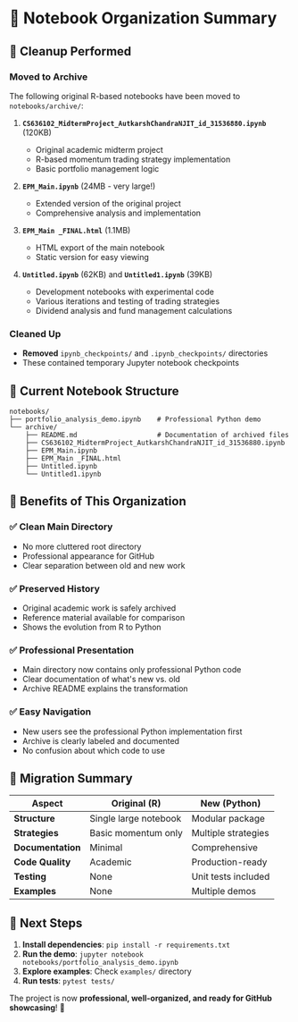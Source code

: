 # 📓 Notebook Organization Summary

## 🧹 Cleanup Performed

### Moved to Archive
The following original R-based notebooks have been moved to `notebooks/archive/`:

1. **`CS636102_MidtermProject_AutkarshChandraNJIT_id_31536880.ipynb`** (120KB)
   - Original academic midterm project
   - R-based momentum trading strategy implementation
   - Basic portfolio management logic

2. **`EPM_Main.ipynb`** (24MB - very large!)
   - Extended version of the original project
   - Comprehensive analysis and implementation

3. **`EPM_Main _FINAL.html`** (1.1MB)
   - HTML export of the main notebook
   - Static version for easy viewing

4. **`Untitled.ipynb`** (62KB) and **`Untitled1.ipynb`** (39KB)
   - Development notebooks with experimental code
   - Various iterations and testing of trading strategies
   - Dividend analysis and fund management calculations

### Cleaned Up
- **Removed** `ipynb_checkpoints/` and `.ipynb_checkpoints/` directories
- These contained temporary Jupyter notebook checkpoints

## 📁 Current Notebook Structure

```
notebooks/
├── portfolio_analysis_demo.ipynb    # Professional Python demo
└── archive/
    ├── README.md                    # Documentation of archived files
    ├── CS636102_MidtermProject_AutkarshChandraNJIT_id_31536880.ipynb
    ├── EPM_Main.ipynb
    ├── EPM_Main _FINAL.html
    ├── Untitled.ipynb
    └── Untitled1.ipynb
```

## 🎯 Benefits of This Organization

### ✅ **Clean Main Directory**
- No more cluttered root directory
- Professional appearance for GitHub
- Clear separation between old and new work

### ✅ **Preserved History**
- Original academic work is safely archived
- Reference material available for comparison
- Shows the evolution from R to Python

### ✅ **Professional Presentation**
- Main directory now contains only professional Python code
- Clear documentation of what's new vs. old
- Archive README explains the transformation

### ✅ **Easy Navigation**
- New users see the professional Python implementation first
- Archive is clearly labeled and documented
- No confusion about which code to use

## 🔄 Migration Summary

| Aspect | Original (R) | New (Python) |
|--------|-------------|---------------|
| **Structure** | Single large notebook | Modular package |
| **Strategies** | Basic momentum only | Multiple strategies |
| **Documentation** | Minimal | Comprehensive |
| **Code Quality** | Academic | Production-ready |
| **Testing** | None | Unit tests included |
| **Examples** | None | Multiple demos |

## 🚀 Next Steps

1. **Install dependencies**: `pip install -r requirements.txt`
2. **Run the demo**: `jupyter notebook notebooks/portfolio_analysis_demo.ipynb`
3. **Explore examples**: Check `examples/` directory
4. **Run tests**: `pytest tests/`

The project is now **professional, well-organized, and ready for GitHub showcasing**! 🎉 